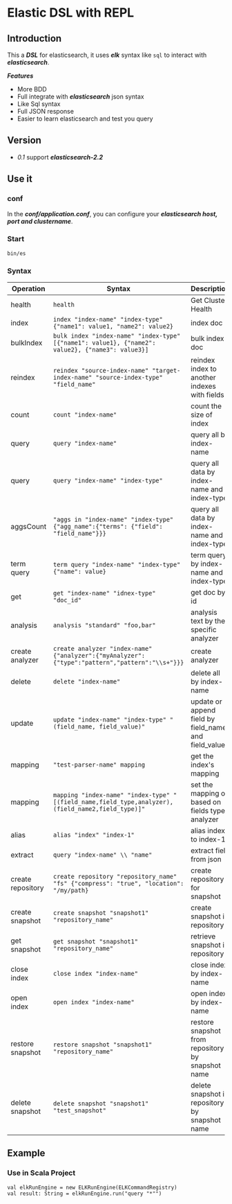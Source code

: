 # Elastic DSL with REPL

## Introduction
This a ***DSL*** for elasticsearch, it uses ***elk*** syntax like `sql` to interact with ***elasticsearch***. 

***Features***

- More BDD
- Full integrate with ***elasticsearch*** json syntax
- Like Sql syntax
- Full JSON response
- Easier to learn elasticsearch and test you query

## Version

- *0.1* support ***elasticsearch-2.2***

## Use it

### conf

In the ***conf/application.conf***, you can configure your ***elasticsearch host, port and clustername***.

### Start

```
bin/es
```

### Syntax


| Operation                                 | Syntax | Description |
|-------------------------------------------|----------------|----------|
| health             | `health` | Get Cluster Health |
| index             | `index "index-name" "index-type" {"name1": value1, "name2": value2} ` | index doc |
| bulkIndex             | `bulk index "index-name" "index-type" [{"name1": value1}, {"name2": value2}, {"name3": value3}] ` | bulk index doc |
| reindex | `reindex "source-index-name" "target-index-name" "source-index-type" "field_name"` | reindex index to another indexes with fields |
| count             | `count "index-name" ` | count the size of index |
| query | `query "index-name"` | query all by index-name |
| query | `query "index-name" "index-type" ` | query all data by index-name  and index-type|
| aggsCount | `"aggs in "index-name" "index-type" {"agg_name":{"terms": {"field": "field_name"}}}` | query all data by index-name  and index-type|
| term query | `term query "index-name" "index-type" {"name": value}` | term query by index-name  and index-type|
| get | `get "index-name" "idnex-type" "doc_id"` | get doc by id |
| analysis | `analysis "standard" "foo,bar"` | analysis text by the specific analyzer |
| create analyzer | `create analyzer "index-name" {"analyzer":{"myAnalyzer":{"type":"pattern","pattern":"\\s+"}}}` | create analyzer |
| delete | `delete "index-name"` | delete all by index-name |
| update | `update "index-name" "index-type" "(field_name, field_value)"` | update or append field by field_name and field_value |
| mapping | `"test-parser-name" mapping` | get the index's mapping |
| mapping | `mapping "index-name" "index-type" "[(field_name,field_type,analyzer),(field_name2,field_type)]"` | set the mapping of based on fields type analyzer |
| alias | `alias "index" "index-1"` | alias index to index-1|
| extract | `query "index-name" \\ "name"`| extract field from json |
| create repository | `create repository "repository_name" "fs" {"compress": "true", "location": "/my/path} `| create repository for snapshot|
| create snapshot | `create snapshot "snapshot1" "repository_name"`| create snapshot in repository|
| get snapshot | `get snapshot "snapshot1" "repository_name"`| retrieve snapshot in repository|
| close index | `close index "index-name"`| close index by index-name|
| open index | `open index "index-name"`| open index by index-name|
| restore snapshot | `restore snapshot "snapshot1" "repository_name"`| restore snapshot from repository by snapshot name|
| delete snapshot | `delete snapshot "snapshot1" "test_snapshot"`| delete snapshot in repository by snapshot name |

## Example

### Use in Scala Project

```
val elkRunEngine = new ELKRunEngine(ELKCommandRegistry)
val result: String = elkRunEngine.run("query "*"")
```
